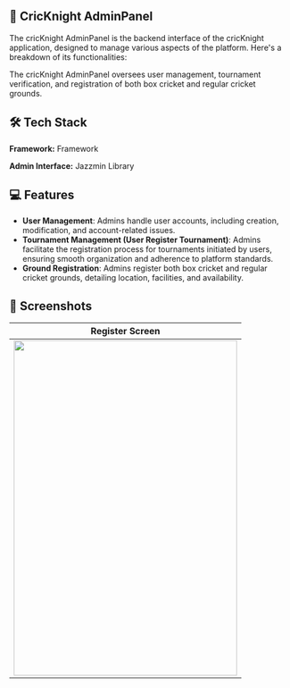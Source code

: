 
## 🏏 CricKnight AdminPanel

The cricKnight AdminPanel is the backend interface of the cricKnight application, designed to manage various aspects of the platform. Here's a breakdown of its functionalities:

The cricKnight AdminPanel oversees user management, tournament verification, and registration of both box cricket and regular cricket grounds.




## 🛠 Tech Stack

**Framework:** Framework

**Admin Interface:**  Jazzmin Library


## 💻 Features

- **User Management**: Admins handle user accounts, including creation, modification, and account-related issues.
- **Tournament Management (User Register Tournament)**: Admins facilitate the registration process for tournaments initiated by users, ensuring smooth organization and adherence to platform standards.
- **Ground Registration**: Admins register both box cricket and regular cricket grounds, detailing location, facilities, and availability.

## 📱 Screenshots

Register Screen  | 
:-------------------------:|
<img src="https://github.com/JishanTechWhiz/CricKnights-/blob/main/assets/Project_Image/3.jpg" height="600" width="400"> | 
